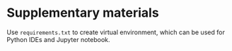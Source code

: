 # Supplementary materials
Use ```requirements.txt``` to create virtual environment, which can be used for Python IDEs and Jupyter notebook.
